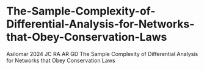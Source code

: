 # The-Sample-Complexity-of-Differential-Analysis-for-Networks-that-Obey-Conservation-Laws
Asilomar 2024 JC RA AR GD The Sample Complexity of Differential Analysis for Networks that Obey Conservation Laws
